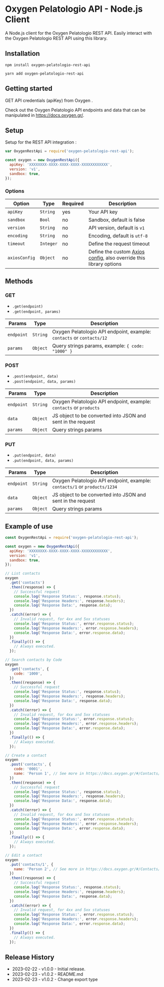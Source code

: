 # Oxygen Pelatologio API - Node.js Client

A Node.js client for the Oxygen Pelatologio REST API. Easily interact with the Oxygen Pelatologio REST API using this library.

<!-- [![build status](https://secure.travis-ci.org/woocommerce/wc-api-node.svg)](http://travis-ci.org/woocommerce/wc-api-node)
[![dependency status](https://david-dm.org/woocommerce/wc-api-node.svg)](https://david-dm.org/woocommerce/wc-api-node)
[![npm version](https://img.shields.io/npm/v/woocommerce-api.svg)](https://www.npmjs.com/package/woocommerce-api) -->

## Installation

```
npm install oxygen-pelatologio-rest-api
```

```
yarn add oxygen-pelatologio-rest-api
```

## Getting started

GET API credentials (apiKey) from Oxygen
.

Check out the Oxygen Pelatologio API endpoints and data that can be manipulated in <https://docs.oxygen.gr/>.

## Setup

Setup for the REST API integration :

```js
var OxygenRestApi = require('oxygen-pelatologio-rest-api');

const oxygen = new OxygenRestApi({
  apiKey: 'XXXXXXXX-XXXX-XXXX-XXXX-XXXXXXXXXXXX',
  version: 'v1',
  sandbox: true,
});
```

### Options

| Option        | Type      | Required | Description                                                                                                         |
| ------------- | --------- | -------- | ------------------------------------------------------------------------------------------------------------------- |
| `apiKey`      | `String`  | yes      | Your API key                                                                                                        |
| `sandbox`     | `Bool`    | no       | Sandbox, default is false                                                                                           |
| `version`     | `String`  | no       | API version, default is `v1`                                                                                        |
| `encoding`    | `String`  | no       | Encoding, default is `utf-8`                                                                                        |
| `timeout`     | `Integer` | no       | Define the request timeout                                                                                          |
| `axiosConfig` | `Object`  | no       | Define the custom [Axios config](https://github.com/axios/axios#request-config), also override this library options |

## Methods

### GET

- `.get(endpoint)`
- `.get(endpoint, params)`

| Params     | Type     | Description                                                           |
| ---------- | -------- | --------------------------------------------------------------------- |
| `endpoint` | `String` | Oxygen Pelatologio API endpoint, example: `contacts` or `contacts/12` |
| `params`   | `Object` | Query strings params, example: `{ code: "1000" }`                     |

### POST

- `.post(endpoint, data)`
- `.post(endpoint, data, params)`

| Params     | Type     | Description                                                        |
| ---------- | -------- | ------------------------------------------------------------------ |
| `endpoint` | `String` | Oxygen Pelatologio API endpoint, example: `contacts` or `products` |
| `data`     | `Object` | JS object to be converted into JSON and sent in the request        |
| `params`   | `Object` | Query strings params                                               |

### PUT

- `.put(endpoint, data)`
- `.put(endpoint, data, params)`

| Params     | Type     | Description                                                               |
| ---------- | -------- | ------------------------------------------------------------------------- |
| `endpoint` | `String` | Oxygen Pelatologio API endpoint, example: `contacts/1` or `products/1234` |
| `data`     | `Object` | JS object to be converted into JSON and sent in the request               |
| `params`   | `Object` | Query strings params                                                      |

## Example of use

```js
const OxygenRestApi = require('oxygen-pelatologio-rest-api');

const oxygen = new OxygenRestApi({
  apiKey: 'XXXXXXXX-XXXX-XXXX-XXXX-XXXXXXXXXXXX',
  version: 'v1',
  sandbox: true,
});

// List contacts
oxygen
  .get('contacts')
  .then((response) => {
    // Successful request
    console.log('Response Status:', response.status);
    console.log('Response Headers:', response.headers);
    console.log('Response Data:', response.data);
  })
  .catch((error) => {
    // Invalid request, for 4xx and 5xx statuses
    console.log('Response Status:', error.response.status);
    console.log('Response Headers:', error.response.headers);
    console.log('Response Data:', error.response.data);
  })
  .finally(() => {
    // Always executed.
  });

// Search contacts by Code
oxygen
  .get('contacts', {
    code: '1000',
  })
  .then((response) => {
    // Successful request
    console.log('Response Status:', response.status);
    console.log('Response Headers:', response.headers);
    console.log('Response Data:', response.data);
  })
  .catch((error) => {
    // Invalid request, for 4xx and 5xx statuses
    console.log('Response Status:', error.response.status);
    console.log('Response Headers:', error.response.headers);
    console.log('Response Data:', error.response.data);
  })
  .finally(() => {
    // Always executed.
  });

// Create a contact
oxygen
  .post('contacts', {
    code: '0001',
    name: 'Person 1', // See more in https://docs.oxygen.gr/#/Contacts/post_contacts
  })
  .then((response) => {
    // Successful request
    console.log('Response Status:', response.status);
    console.log('Response Headers:', response.headers);
    console.log('Response Data:', response.data);
  })
  .catch((error) => {
    // Invalid request, for 4xx and 5xx statuses
    console.log('Response Status:', error.response.status);
    console.log('Response Headers:', error.response.headers);
    console.log('Response Data:', error.response.data);
  })
  .finally(() => {
    // Always executed.
  });

// Edit a contact
oxygen
  .put('contacts/1', {
    name: 'Person 2', // See more in https://docs.oxygen.gr/#/Contacts/post_contacts
  })
  .then((response) => {
    // Successful request
    console.log('Response Status:', response.status);
    console.log('Response Headers:', response.headers);
    console.log('Response Data:', response.data);
  })
  .catch((error) => {
    // Invalid request, for 4xx and 5xx statuses
    console.log('Response Status:', error.response.status);
    console.log('Response Headers:', error.response.headers);
    console.log('Response Data:', error.response.data);
  })
  .finally(() => {
    // Always executed.
  });
```

## Release History

- 2023-02-22 - v1.0.0 - Initial release.
- 2023-02-23 - v1.0.2 - README.md
- 2023-02-23 - v1.0.2 - Change export type

